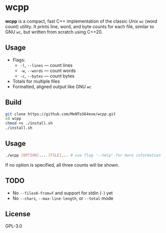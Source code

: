 # wcpp

**wcpp** is a compact, fast C++ implementation of the classic Unix `wc` (word count) utility.
It prints line, word, and byte counts for each file, similar to GNU `wc`, but written from scratch using C++20.

## Usage

- Flags:
    - `-l`, `--lines` — count lines
    - `-w`, `--words` — count words
    - `-c`, `--bytes` — count bytes
- Totals for multiple files
- Formatted, aligned output like GNU `wc`

## Build

```bash
git clone https://github.com/MeNToS64exe/wcpp.git
cd wcpp
chmod +x ./install.sh
./install.sh
```

## Usage

```bash
./wcpp [OPTION]... [FILE]... # use flag '--help' for more information
```

If no option is specified, all three counts will be shown.

## TODO

- No `--files0-from=F` and support for stdin (`-`) yet
- No `--chars`, `--max-line-length`, or `--total` mode

## License

GPL-3.0
